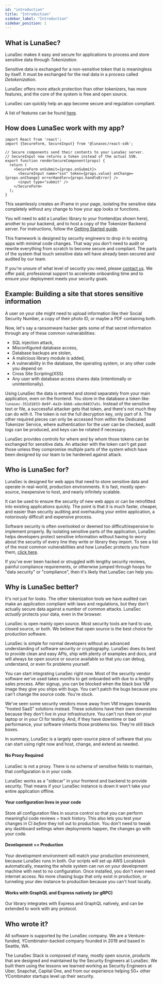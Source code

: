 ```yaml
---
id: "introduction"
title: "Introduction"
sidebar_label: "Introduction"
sidebar_position: 1
---
```


## What is LunaSec?
LunaSec makes it easy and secure for applications to process and store sensitive data through *Tokenization*. 

Sensitive data is exchanged for a non-sensitive token that is meaningless by itself.  It must be exchanged
for the real data in a process called *Detokenization*.

LunaSec offers more attack protection than other tokenizers, has more features, and the core of the system is free and open source.

LunaSec can quickly help an app become secure and regulation compliant.

A list of features can be found [here](../features).

## How does LunaSec work with my app?
```tsx title="A React form secured with LunaSec"
import React from 'react';
import {SecureForm, SecureInput} from '@lunasec/react-sdk';

// Secure components send their contents to your LunaSec server.
// SecureInput now returns a token instead of the actual SSN.
export function renderSecureComponent(props) {
  return (
    <SecureForm onSubmit={props.onSubmit}>
      <SecureInput name="ssn" token={props.value} onChange={props.onChange} errorHandler={props.handleError} />
      <input type="submit" />
    </SecureForm>
  );
}
```
This seamlessly creates an iFrame in your page, isolating the sensitive data completely without any change to how your app looks or functions.

You will need to add a
LunaSec library to your frontend(as shown here), another to your backend, and to host a copy of the Tokenizer Backend 
server. For instructions, follow the [Getting Started guide](/pages/getting-started/dedicated-tokenizer/introduction).

This framework is designed by security engineers to drop in to existing apps with minimal code changes.
That way you don't need to audit or rewrite everything from scratch to become secure and compliant.  The parts of the system
that touch sensitive data will have already been secured and audited by our team.

If you're unsure of what level of security you need, please [contact us](https://www.lunasec.io/contact). We offer paid, professional support to accelerate onboarding time and to ensure your deployment
meets your security goals.

## Example: Building a site that stores sensitive information
A user on your site might need to upload information like their Social Security Number, a copy of their photo ID, or maybe a PDF containing both.

Now, let's say a ransomware hacker gets some of that secret information through any of these common vulnerabilities:
- SQL injection attack,
- Misconfigured database access,
- Database backups are stolen,
- A malicious library module is added,
- A vulnerability in the database, the operating system, or any other code you depend on
- Cross Site Scripting(XSS)
- Any user with database access shares data (intentionally or unintentionally).

Using LunaSec the data is entered and stored separately from your main application, even on the frontend.  You store in the database a token
like: `lunasec-351d1033-0e9f-4a1b-bbb6-adec04837a5c`.  Instead of the sensitive text or file, a successful attacker gets that token, 
and there's not much they can do with it. The token is not the full decryption key, only part of it.  The other required pieces can
only be accessed from within the Dedicated Tokenizer Service, where authentication for the user can be checked, audit logs can be produced, 
and keys can be rotated if necessary.  

LunaSec provides controls for where and by whom those tokens can be exchanged for sensitive data.  An attacker with the token can't get
past those unless they compromise multiple parts of the system which have been designed by our team to be hardened against attack.

## Who is LunaSec for? 
LunaSec is designed for web apps that need to store sensitive data and operate in real-world, production environments.  It is fast,
mostly open-source, inexpensive to host, and nearly infinitely scalable.

It can be used to ensure the security of new web apps or can be retrofitted into existing applications quickly.  The point is that it is
much faster, cheaper, and easier than security auditing and overhauling your entire application, a notoriously difficult and expensive process.

Software security is often overlooked or deemed too difficult/expensive to implement properly. By isolating sensitive parts of the application, LunaSec
helps developers protect sensitive information without having to worry about the security of every line
they write or library they import.  To see a list of the most common vulnerabilities and how LunaSec protects you from them, [click here](/pages/overview/security/mitre-cwe-top-25-weaknesses).

If you've ever been hacked or struggled with lengthy security reviews, painful compliance requirements, or otherwise jumped through
hoops for "data security" or "compliance", then it's likely that LunaSec can help you.

## Why is LunaSec better?
It's not just for looks.  The other tokenization tools we have audited can make an application compliant with laws and regulations, but they don't actually secure
data against a number of common attacks. LunaSec *actually* protects your data, even in the browser.

LunaSec is open mainly open source.  Most security tools are hard to use, closed source, or both. We believe that open source is the best choice for production software.

LunaSec is simple for normal developers without an advanced understanding of software security or cryptography.
LunaSec does its best to provide clean and easy APIs, ship with plenty of examples and docs, and will always be open source or source available so that you can debug, understand, or even fix problems yourself.

You can start integrating LunaSec right now. Most of the security vendor software we've used takes months to get onboarded with due to a lengthy sales process.
After signup, you can be blocked when the black box VM image they give you ships with bugs.
You can't patch the bugs because you can't change the source code. You're stuck.

We've seen some security vendors move away from VM images towards "hosted SaaS" solutions instead.
These solutions have their own downsides because they don't live in your infrastructure.
You can't run them on your laptop or in your CI for testing. And, if they have downtime or bad performance, your software inherits those problems too.
They're still black boxes.

In summary, LunaSec is a largely open-source piece of software that you can start using right now and host, change, and extend as needed.

#### No Proxy Required
LunaSec is not a proxy. There is no schema of sensitive fields to maintain, that configuration is in your code.

LunaSec works as a "sidecar" in your frontend and backend to provide security.
That means if your LunaSec instance is down it won't take your entire application offline.

#### Your configuration lives in your code
Store all configuration files in source control so that you can perform meaningful code reviews + track history.
This also lets you test your changes in CI _before_ they roll out to production.
You don't need to tweak any dashboard settings when deployments happen, the changes go with your code.

#### Development == Production
Your development environment will match your production environment, because LunaSec runs in both.  Our scripts 
will set up AWS Localstack automatically, meaning the whole system can run on your development machine with next to no configuration.
Once installed, you don't even need internet access.
No more chasing bugs that only exist in production, or tunneling your dev instance to production because you can't host locally.

#### Works with GraphQL and Express natively (or gRPC)
Our library integrates with Express and GraphQL natively, and can be extended to work with any protocol.

## Who wrote it?
All software is supported by the LunaSec company. We are a Venture-funded, YCombinator-backed company founded in 2019 and based in Seattle, WA.

The LunaSec Stack is composed of many, mostly open source, products that are designed and maintained by the Security Engineers at LunaSec.  We built them using the lessons we learned working as Security Engineers at Uber, Snapchat, Capital One,
and from our experience helping 50+ other YCombinator startups level up their security.